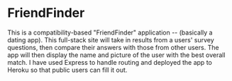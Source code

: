 # FriendFinder
This is a compatibility-based "FriendFinder" application -- (basically a dating app). This full-stack site will take in results from a users' survey questions,  then compare their answers with those from other users. The app will then display the name and picture of the user with the best overall match.  I have used Express to handle routing and deployed the app to Heroku so that public users can fill it out.
